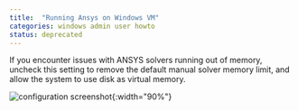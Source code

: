 ```yaml
---
title:  "Running Ansys on Windows VM"
categories: windows admin user howto
status: deprecated
---
```



If you encounter issues with ANSYS solvers running out of memory, uncheck this setting to remove the default manual solver memory limit, and allow the system to use disk as virtual memory.


![configuration screenshot](/cer-documentation/assets/ansys_solver_memory.png){:width="90%"}


